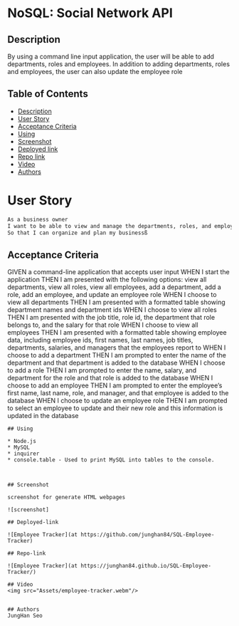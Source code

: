 # NoSQL: Social Network API

## Description
By using a command line input application, the user will be able to add departments, roles and employees. In addition to adding departments, roles and employees, the user can also update the employee role

## Table of Contents

- [Description](#description)
- [User Story](#user-story)
- [Acceptance Criteria](#acceptance-criteria)
- [Using](#Using)
- [Screenshot](#screenshot)
- [Deployed link](#Deployed-link)
- [Repo link](#Repo-link)
- [Video](#Video)
- [Authors](#Authors)

# User Story

```md
As a business owner
I want to be able to view and manage the departments, roles, and employees in my company
So that I can organize and plan my businessß
```

## Acceptance Criteria

GIVEN a command-line application that accepts user input
WHEN I start the application
THEN I am presented with the following options: view all departments, view all roles, view all employees, add a department, add a role, add an employee, and update an employee role
WHEN I choose to view all departments
THEN I am presented with a formatted table showing department names and department ids
WHEN I choose to view all roles
THEN I am presented with the job title, role id, the department that role belongs to, and the salary for that role
WHEN I choose to view all employees
THEN I am presented with a formatted table showing employee data, including employee ids, first names, last names, job titles, departments, salaries, and managers that the employees report to
WHEN I choose to add a department
THEN I am prompted to enter the name of the department and that department is added to the database
WHEN I choose to add a role
THEN I am prompted to enter the name, salary, and department for the role and that role is added to the database
WHEN I choose to add an employee
THEN I am prompted to enter the employee’s first name, last name, role, and manager, and that employee is added to the database
WHEN I choose to update an employee role
THEN I am prompted to select an employee to update and their new role and this information is updated in the database 
```
## Using

* Node.js
* MySQL
* inquirer
* console.table - Used to print MySQL into tables to the console.



## Screenshot

screenshot for generate HTML webpages

![screenshot]

## Deployed-link

![Employee Tracker](at https://github.com/junghan84/SQL-Employee-Tracker) 

## Repo-link 

![Employee Tracker](at https://junghan84.github.io/SQL-Employee-Tracker/) 

## Video
<img src="Assets/employee-tracker.webm"/>


## Authors
JungHan Seo